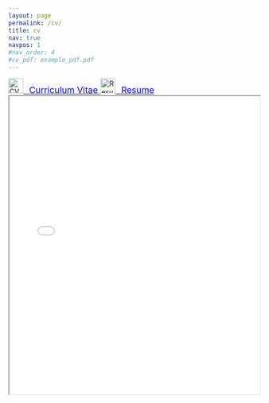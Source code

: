 ```yaml
---
layout: page
permalink: /cv/
title: cv
nav: true
navpos: 1
#nav_order: 4
#cv_pdf: example_pdf.pdf
---
```


<a href="{{ '/assets/pdf/Prasanth_Resume.pdf' | relative_url }}">
    <img src="{{ 'pdf.svg' | prepend: '/assets/' | relative_url }}" alt = "CV" title="Download CV" height="30px"> &nbsp;
    <span style="color:blue; font-size:1.25em"> Curriculum Vitae </span>
</a>
<a href="{{ '/assets/pdf/Prasanth_Resume.pdf' | relative_url }}">
    <img src="{{ 'pdf.svg' | prepend: '/assets/' | relative_url }}" alt = "Resume" title="Download Resume" height="30px"> &nbsp;
    <span style="color:blue; font-size:1.25em"> Resume </span>
</a>

<iframe src="{{ 'Prasanth_Resume.pdf' | prepend: '/assets/pdf/' | relative_url }}" width="100%" height="600px"></iframe>
